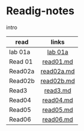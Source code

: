 # Readig-notes
intro

| read   |      links     | 
|----------|:-------------:|
| lab 01a  |  [lab 01a](lab01a.md) | 
| Read 01  |   [read01.md](Read01.md)   |
| Read02a  | [read02a.md](read02a.md) |  
| Read02b  | [read02b.md](read02b.md) | 
| Read3    | [read3.md](read3.md) | 
| Read04   | [read04.md](Read04.md) | 
| Read05   | [read05.md](Read05.md) | 
| Read06   | [read06.md](Read06.md) |